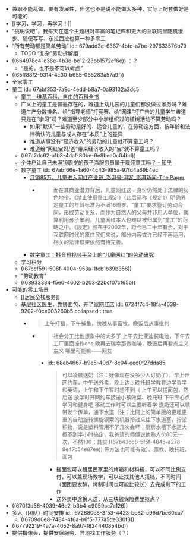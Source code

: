 - 兼职不能乱做，要有发展性，但这也不是说不能做太多种，实际上配套做好是可能的
- [[学习，学习，再学习！]]
- “挑明说吧”，我每天在这个主题相对丰富的笔记库和更大的互联网里随机漫步、随便写写、东拉西扯也算一种多零工
- “所有劳动都是简单劳动”
  id:: 679add3e-6367-4bfc-a7be-297633576b79
	- TODO “复杂”劳动拆解组
- ((664978c4-c36e-4b3e-be12-23bb1572ef6e)) ：？
	- “是的，也不是不可以考虑”
- ((65ff88f2-9314-4c30-b655-065283a57a9f))
- 全家零工
- 童工
  id:: 67abf353-7a9c-4edd-b8a7-0a93132a3dc5
	- [童工 - 维基百科，自由的百科全书](https://zh.wikipedia.org/wiki/%E7%AB%A5%E5%B7%A5)
	- 广义上的童工是普遍存在的，难道上幼儿园的儿童们都没做过家务吗？难道生产分数排名、给“指导老师”打竞赛、给“网课”打广告的儿童学生难道只是在“学习”吗？难道至少部分中小学组织过的植树活动不算劳动吗？
		- 如果“默认”一些劳动是好的、适合儿童的，在劳动这方面，按年龄和法律确认的儿童与成人存在“本质”上的差异
		- 难道从事没有“经济收入”的劳动的儿童就不算童工吗？
		- 难道给“网红宝妈/爸”带来经济收入的“宝”就不算童工吗？
	- ((67c2dc62-a1b3-4daf-80be-6e8bea0c04bd))
	- [个体户让自己未满16周岁的孩子当服务员属于雇佣童工吗？ - 知乎](https://www.zhihu.com/question/21929419)
	- 数字童工
	  id:: 67abf66e-1a60-4c43-985a-97fd4a69b4ec
		- [月销85万，儿童进入网红产业链_澎湃号·湃客_澎湃新闻-The Paper](https://www.thepaper.cn/newsDetail_forward_23736929)
			- >而在其商业潜力背后，儿童网红这一身份仍然处于法律的灰色地带。《禁止使用童工规定》（此后简称《规定》）明确界定童工的年龄标准为不满16周岁。“童工”要求签订劳动合同，形成劳动关系，而作为自然人的父母并非用人单位，就算利用孩子牟利，儿童网红本人也难以被归属到“童工”的范畴之中。《规定》颁布于2002年，距今已二十年有余，对于互联网时代的原住民们来说，部分内容或许已经不再适用，相关的法律框架依然有待完善。
		- [数字童工：抖音短视频平台上的“儿童网红”的劳动研究](https://www.hanspub.org/journal/paperinformation?paperid=104885)
	- 学习积分
	- ((67ccf591-508f-4004-953a-1feb1b39b356))
	- “劳动教育”
	- ((68933384-f5e0-4602-b203-22bcf07cf65b))
- 可能的零工场景
	- [[居民全栈服务]]
	- [基层社区医生，靠搓面包，开了家网红店](https://mp.weixin.qq.com/s/7_cHc6xXGbNumj31x_NBTw)
	  id:: 6724f7c4-18fa-4638-9202-f0ce003260b5
	  collapsed:: true
		- >上午打猎，下午捕鱼，傍晚从事畜牧，晚饭后从事批判
			- >社会分工比他想象中的大多了
			  上午去比亚迪装电池，下午去工厂里面操作cnc,晚再去瑞幸那做咖啡，晚饭后再看点主义主义
			  哪里可能嘛——网友
				- id:: 68eb4667-b9e5-40d7-8c04-eed0f27dda85
				  >可以凌晨送奶（注：好像现在没多少人订奶了），早上开网约车，中午送外卖，晚上边上晚托班学教育边学哲学和英语，上午和下午暂时想不到（
				  上午可以搓面包，然后送
				  放学时开网约车接送小孩做菜、晚托班
				  下午专心点学习和健身吧
				  移动工作时可以主要听着学
				  送奶还可以顺带发个传单，通下水道（注：比网上的简单版的更粗更重的自动旋转螺旋钢索的机器拎过来往下水道塞，拧淤积物，说是塑料管用不了几次会坏；厨房水槽下水道大概不到半小时搞定，我爸请的师傅说他熟人价80元一次，不然100；其实 ((67b43cd8-5f5f-4845-a278-8e47c54e87ee)) 等方法也可能有效）、家教、晚托班、面包
					- 搓面包可以租居民家里的烤箱和材料搓，可以不同比例支付，可以兼现场教学，可以让找其他人搭档，不同时间（面团要发酵，烤制时间也可能比较长）去完成剩下的工作
					- 送外卖中途换人送，从三块钱保险费里抠点？
- ((670f3d58-4039-46d2-b3b4-c9059ac7a126))
- 多人（团队）时间安排
  id:: 672880c8-3f53-4423-bc82-c96d7be60ca7
	- ((6709d0e8-7484-4f6a-b6f5-777a5de330f3))
- ((67792219-4a7a-4052-8a97-f824440854bd))
- 提供摄像头，提供安保服务、异地找工作服务（？）